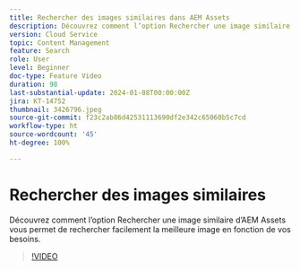 ```yaml
---
title: Rechercher des images similaires dans AEM Assets
description: Découvrez comment l’option Rechercher une image similaire d’AEM Assets vous permet de rechercher facilement la meilleure image en fonction de vos besoins.
version: Cloud Service
topic: Content Management
feature: Search
role: User
level: Beginner
doc-type: Feature Video
duration: 98
last-substantial-update: 2024-01-08T00:00:00Z
jira: KT-14752
thumbnail: 3426796.jpeg
source-git-commit: f23c2ab86d42531113690df2e342c65060b5c7cd
workflow-type: ht
source-wordcount: '45'
ht-degree: 100%

---
```



# Rechercher des images similaires

Découvrez comment l’option Rechercher une image similaire d’AEM Assets vous permet de rechercher facilement la meilleure image en fonction de vos besoins.

>[!VIDEO](https://video.tv.adobe.com/v/3426796/?learn=on)
